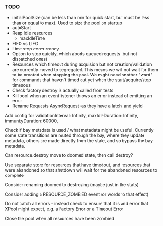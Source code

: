 ### TODO
- initialPoolSize (can be less than min for quick start, but must be less than or equal to max). Used to size the pool on startup
- autoStart
- Reap Idle resources
  - maxIdleTime
- FIFO vs LIFO
- Limit stop concurrency
- Option to stop quickly, which aborts queued requests (but not dispatched ones)
- Resources which timeout during acquision but not creation/validation are currently moved to segregated. This means we will not wait for them to be created when stopping the pool. We might need another "ward" for commands that haven't timed out yet when the start/acquire/stop timesous
- Check factory destroy is actually called from tests
- Kill pool when an event listener throws an error instead of emitting an error
- Rename Requests AsyncRequest (as they have a latch, and yield)

Add config for
  validationInterval: Infinity,
  maxIdleDuration: Infinity,
  immunityDuration: 60000,

Check if bay metadata is used / what metadata might be useful. Currently some state transitions are routed through the bay, where they update metadata, others are made directly from the state, and so bypass the bay metadata.

Can resource.destroy move to doomed state, then call destroy?

Use separate store for resources that have timedout, and resources that were abandoned so that shutdown will wait for the abandoned resources to complete

Consider renaming doomed to destroying (maybe just in the stats)

Consider adding a RESOURCE_ZOMBIED event (or words to that effect)

Do not catch all errors - instead check to ensure that it is and error that XPool might expect, e.g. a Factory Error or a Timeout Error

Close the pool when all resources have been zombied

